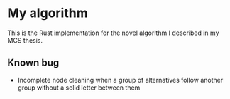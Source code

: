 # My algorithm
This is the Rust implementation for the novel algorithm I described in my MCS thesis.

## Known bug
- Incomplete node cleaning when a group of alternatives follow another group without a solid letter between them